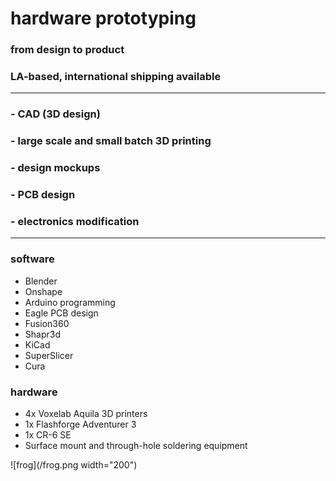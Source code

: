 # hardware prototyping
### from design to product
### LA-based, international shipping available
---
###  - CAD (3D design)
### - large scale and small batch 3D printing
### - design mockups
### - PCB design
### - electronics modification

---

### software
 - Blender
 - Onshape
 - Arduino programming
 - Eagle PCB design 
 - Fusion360
 - Shapr3d
 - KiCad
 - SuperSlicer
 - Cura

### hardware
 - 4x Voxelab Aquila 3D printers
 - 1x Flashforge Adventurer 3 
 - 1x CR-6 SE
 - Surface mount and through-hole soldering equipment

![frog](/frog.png width="200")
